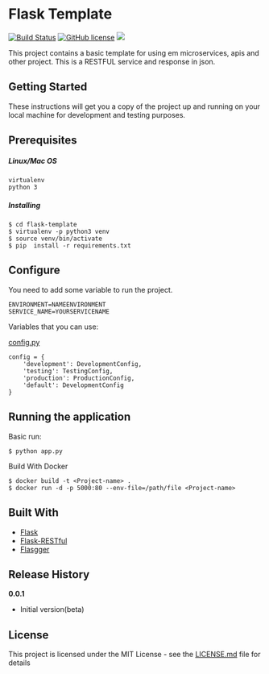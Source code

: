 # Flask Template

[![Build Status](https://travis-ci.org/adrianocanofre/flask-template.svg?branch=master)](https://travis-ci.org/adrianocanofre/flask-template)
[![GitHub license](https://img.shields.io/github/license/adrianocanofre/flask-template)](https://github.com/adrianocanofre/flask-template/blob/master/LICENSE)
![](https://img.shields.io/github/last-commit/adrianocanofre/flask-template)    

This project contains a basic template for using em microservices, apis and other project. This is a RESTFUL service and response in json.  

## Getting Started

These instructions will get you a copy of the project up and running on your local machine for development and testing purposes.

## Prerequisites

##### Linux/Mac OS
```
virtualenv
python 3
```

##### Installing

```
$ cd flask-template
$ virtualenv -p python3 venv
$ source venv/bin/activate
$ pip  install -r requirements.txt
```

## Configure

You need to add some variable  to run the project.

```
ENVIRONMENT=NAMEENVIRONMENT
SERVICE_NAME=YOURSERVICENAME
```  
Variables that you can use:  

[config.py](config.py)  
```
config = {
    'development': DevelopmentConfig,
    'testing': TestingConfig,
    'production': ProductionConfig,
    'default': DevelopmentConfig
}
```  

## Running the application

Basic run:

```
$ python app.py
```

Build With Docker  
```
$ docker build -t <Project-name> .
$ docker run -d -p 5000:80 --env-file=/path/file <Project-name>
```

## Built With

* [Flask](http://flask.pocoo.org/)  
* [Flask-RESTful](https://flask-restful.readthedocs.io/en/latest/)  
* [Flasgger](https://github.com/rochacbruno/flasgger)

## Release History  
**0.0.1**  
* Initial version(beta)

## License

This project is licensed under the MIT License - see the [LICENSE.md](LICENSE.md) file for details
